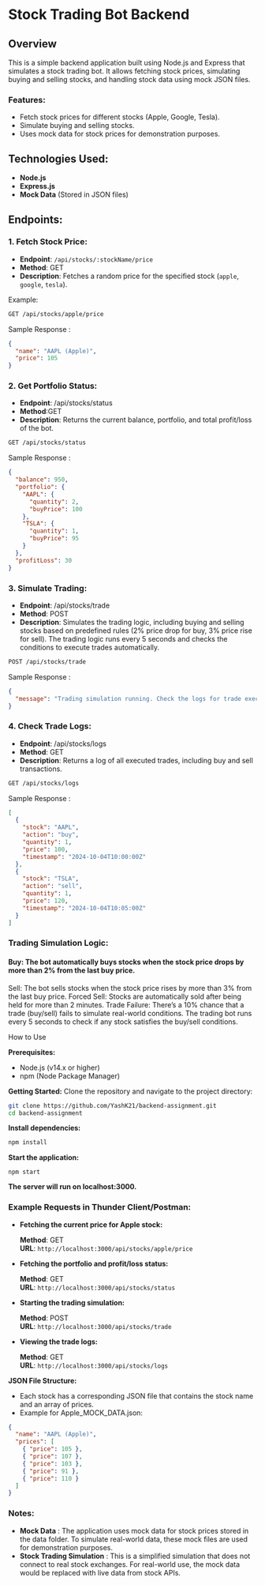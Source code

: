 # Stock Trading Bot Backend

## Overview

This is a simple backend application built using Node.js and Express that simulates a stock trading bot. It allows fetching stock prices, simulating buying and selling stocks, and handling stock data using mock JSON files.

### Features:

- Fetch stock prices for different stocks (Apple, Google, Tesla).
- Simulate buying and selling stocks.
- Uses mock data for stock prices for demonstration purposes.

## Technologies Used:

- **Node.js**
- **Express.js**
- **Mock Data** (Stored in JSON files)

## Endpoints:

### 1. Fetch Stock Price:

- **Endpoint**: `/api/stocks/:stockName/price`
- **Method**: GET
- **Description**: Fetches a random price for the specified stock (`apple`, `google`, `tesla`).

Example:

```bash
GET /api/stocks/apple/price
```
Sample Response :
```json
{
  "name": "AAPL (Apple)",
  "price": 105
}
```
### 2. Get Portfolio Status:
- **Endpoint**: /api/stocks/status
- **Method**:GET
- **Description**: Returns the current balance, portfolio, and total profit/loss of the bot.
```bash
GET /api/stocks/status
```
Sample Response :
```json
{
  "balance": 950,
  "portfolio": {
    "AAPL": {
      "quantity": 2,
      "buyPrice": 100
    },
    "TSLA": {
      "quantity": 1,
      "buyPrice": 95
    }
  },
  "profitLoss": 30
}
```
### 3. Simulate Trading:
- **Endpoint**: /api/stocks/trade
- **Method**: POST
- **Description**: Simulates the trading logic, including buying and selling stocks based on predefined rules (2% price drop for buy, 3% price rise for sell). The trading logic runs every 5 seconds and checks the conditions to execute trades automatically.
```bash
POST /api/stocks/trade
```
Sample Response :
```json
{
  "message": "Trading simulation running. Check the logs for trade execution."
}
```
### 4. Check Trade Logs:
- **Endpoint**: /api/stocks/logs
- **Method**: GET
- **Description**: Returns a log of all executed trades, including buy and sell transactions.
```bash
GET /api/stocks/logs
```
Sample Response :
```json
[
  {
    "stock": "AAPL",
    "action": "buy",
    "quantity": 1,
    "price": 100,
    "timestamp": "2024-10-04T10:00:00Z"
  },
  {
    "stock": "TSLA",
    "action": "sell",
    "quantity": 1,
    "price": 120,
    "timestamp": "2024-10-04T10:05:00Z"
  }
]
```
### Trading Simulation Logic:
#### Buy: The bot automatically buys stocks when the stock price drops by more than 2% from the last buy price.
Sell: The bot sells stocks when the stock price rises by more than 3% from the last buy price.
Forced Sell: Stocks are automatically sold after being held for more than 2 minutes.
Trade Failure: There’s a 10% chance that a trade (buy/sell) fails to simulate real-world conditions.
The trading bot runs every 5 seconds to check if any stock satisfies the buy/sell conditions.

How to Use

**Prerequisites:**
- Node.js (v14.x or higher)
- npm (Node Package Manager)

**Getting Started:**
Clone the repository and navigate to the project directory:
```bash
git clone https://github.com/YashK21/backend-assignment.git
cd backend-assignment
```
**Install dependencies:**
```bash
npm install
```
**Start the application:**
```
npm start
```
**The server will run on localhost:3000.**
### Example Requests in Thunder Client/Postman:

- **Fetching the current price for Apple stock:**

  **Method**: GET  
  **URL**: `http://localhost:3000/api/stocks/apple/price`

- **Fetching the portfolio and profit/loss status:**

  **Method**: GET  
  **URL**: `http://localhost:3000/api/stocks/status`

- **Starting the trading simulation:**

  **Method**: POST  
  **URL**: `http://localhost:3000/api/stocks/trade`

- **Viewing the trade logs:**

  **Method**: GET  
  **URL**: `http://localhost:3000/api/stocks/logs`


**JSON File Structure:**
- Each stock has a corresponding JSON file that contains the stock name and an array of prices. 
- Example for Apple_MOCK_DATA.json:
```json
{
  "name": "AAPL (Apple)",
  "prices": [
    { "price": 105 },
    { "price": 107 },
    { "price": 103 },
    { "price": 91 },
    { "price": 110 }
  ]
}
```
### Notes:
- **Mock Data** : The application uses mock data for stock prices stored in the data folder. To simulate real-world data, these mock files are used for demonstration purposes.
- **Stock Trading Simulation** : This is a simplified simulation that does not connect to real stock exchanges. For real-world use, the mock data would be replaced with live data from stock APIs.